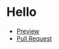 # Hello
- [Preview](https://github.com/omelchenkom/Hello)
- [Pull Request](https://github.com/omelchenkom/Hello/pull/1/files)